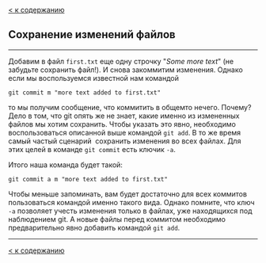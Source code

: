 [< к содержанию](./readme.md)

## Сохранение изменений файлов

---

Добавим в файл `first.txt` еще одну строчку "*Some more text*" (не забудьте сохранить файл!). И снова закоммитим изменения. Однако если мы воспользуемся известной нам командой

```bash=
git commit ­m "more text added to first.txt"
```

то мы получим сообщение, что коммитить в общем­то нечего. Почему? Дело в том, что git опять же не знает, какие именно из измененных файлов мы хотим сохранить.
Чтобы указать это явно, необходимо воспользоваться описанной выше командой `git add`. В то же время самый частый сценарий ­ сохранить изменения во всех файлах. Для этих целей в команде `git commit` есть ключик `-­a`.

Итого наша команда будет такой:

```bash=
git commit ­a ­m "more text added to first.txt"
```

Чтобы меньше запоминать, вам будет достаточно для всех коммитов пользоваться командой именно такого вида. 
Однако помните, что ключ `-­a` позволяет учесть изменения только в файлах, уже находящихся под наблюдением git. А новые файлы перед коммитом необходимо предварительно явно добавить командой `git add`.

---

[< к содержанию](./readme.md)